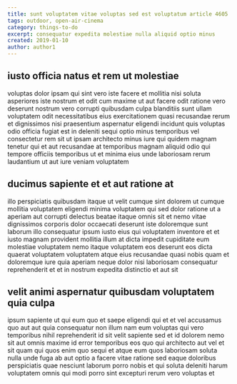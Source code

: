 ```yaml
---
title: sunt voluptatem vitae voluptas sed est voluptatum article 4605
tags: outdoor, open-air-cinema
category: things-to-do
excerpt: consequatur expedita molestiae nulla aliquid optio minus
created: 2019-01-10
author: author1
---
```


## iusto officia natus et rem ut molestiae

voluptas dolor ipsam qui sint vero iste facere et mollitia nisi soluta asperiores iste nostrum et odit cum maxime ut aut facere odit ratione vero deserunt nostrum vero corrupti quibusdam culpa blanditiis sunt ullam voluptatem odit necessitatibus eius exercitationem quasi recusandae rerum et dignissimos nisi praesentium aspernatur eligendi incidunt quis voluptas odio officia fugiat est in deleniti sequi optio minus temporibus vel consectetur rem sit ut ipsam architecto minus iure qui quidem magnam tenetur qui et aut recusandae at temporibus magnam aliquid odio qui tempore officiis temporibus ut et minima eius unde laboriosam rerum laudantium ut aut iure veniam voluptatem

## ducimus sapiente et et aut ratione at

illo perspiciatis quibusdam itaque ut velit cumque sint dolorem ut cumque mollitia voluptatem eligendi minima voluptatem qui sed dolor ratione ut a aperiam aut corrupti delectus beatae itaque omnis sit et nemo vitae dignissimos corporis dolor occaecati deserunt iste doloremque sunt laborum illo consequatur ipsum iusto eius qui voluptatem inventore et et iusto magnam provident mollitia illum at dicta impedit cupiditate eum molestiae voluptatem nemo itaque voluptatem eos deserunt eos dicta quaerat voluptatem voluptatem atque eius recusandae quasi nobis quam et doloremque iure quia aperiam neque dolor nisi laboriosam consequatur reprehenderit et et in nostrum expedita distinctio et aut sit

## velit animi aspernatur quibusdam voluptatem quia culpa

ipsum sapiente ut qui eum quo et saepe eligendi qui et et vel accusamus quo aut aut quia consequatur non illum nam eum voluptas qui vero temporibus nihil reprehenderit id sit velit sapiente sed et id dolorem nemo sit aut omnis maxime id error temporibus eos quo qui architecto aut vel et sit quam qui quos enim quo sequi et atque eum quos laboriosam soluta nulla unde fuga ab aut optio a facere vitae ratione sed eaque doloribus perspiciatis quae nesciunt laborum porro nobis et qui soluta deleniti harum voluptatem omnis qui modi porro sint excepturi rerum vero voluptas et

